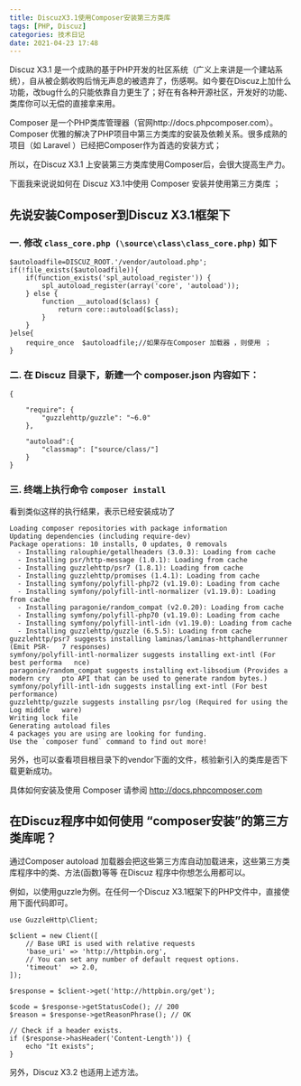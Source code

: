 ```yaml
---
title: DiscuzX3.1使用Composer安装第三方类库  
tags: [PHP, Discuz]
categories: 技术日记
date: 2021-04-23 17:48
---
```


Discuz X3.1 是一个成熟的基于PHP开发的社区系统（广义上来讲是一个建站系统），自从被企鹅收购后悄无声息的被遗弃了，伤感啊。如今要在Discuz上加什么功能，改bug什么的只能依靠自力更生了；好在有各种开源社区，开发好的功能、类库你可以无偿的直接拿来用。

Composer 是一个PHP类库管理器（官网http://docs.phpcomposer.com）。Composer 优雅的解决了PHP项目中第三方类库的安装及依赖关系。很多成熟的项目（如 Laravel ）已经把Composer作为首选的安装方式；

所以，在Discuz X3.1 上安装第三方类库使用Composer后，会很大提高生产力。

下面我来说说如何在 Discuz X3.1中使用 Composer 安装并使用第三方类库 ；

## 先说安装Composer到Discuz X3.1框架下

### 一. 修改 `class_core.php (\source\class\class_core.php)` 如下

    $autoloadfile=DISCUZ_ROOT.'/vendor/autoload.php';
    if(!file_exists($autoloadfile)){  
    	if(function_exists('spl_autoload_register')) {
    		spl_autoload_register(array('core', 'autoload'));
    	} else {
   			function __autoload($class) {
    			return core::autoload($class);
    		}
   		}
    }else{
    	require_once  $autoloadfile;//如果存在Composer 加载器 ，则使用 ；
    }

### 二. 在 Discuz 目录下，新建一个 composer.json 内容如下：

    {

		"require": {
         	"guzzlehttp/guzzle": "~6.0"
		},

        "autoload":{
        	"classmap": ["source/class/"]
        }
	}

### 三. 终端上执行命令 `composer install`

看到类似这样的执行结果，表示已经安装成功了

    Loading composer repositories with package information
    Updating dependencies (including require-dev)
    Package operations: 10 installs, 0 updates, 0 removals
      - Installing ralouphie/getallheaders (3.0.3): Loading from cache
      - Installing psr/http-message (1.0.1): Loading from cache
      - Installing guzzlehttp/psr7 (1.8.1): Loading from cache
      - Installing guzzlehttp/promises (1.4.1): Loading from cache
      - Installing symfony/polyfill-php72 (v1.19.0): Loading from cache
      - Installing symfony/polyfill-intl-normalizer (v1.19.0): Loading from cache
      - Installing paragonie/random_compat (v2.0.20): Loading from cache
      - Installing symfony/polyfill-php70 (v1.19.0): Loading from cache
      - Installing symfony/polyfill-intl-idn (v1.19.0): Loading from cache
      - Installing guzzlehttp/guzzle (6.5.5): Loading from cache
    guzzlehttp/psr7 suggests installing laminas/laminas-httphandlerrunner (Emit PSR-   7 responses)
    symfony/polyfill-intl-normalizer suggests installing ext-intl (For best performa   nce)
    paragonie/random_compat suggests installing ext-libsodium (Provides a modern cry   pto API that can be used to generate random bytes.)
    symfony/polyfill-intl-idn suggests installing ext-intl (For best performance)
    guzzlehttp/guzzle suggests installing psr/log (Required for using the Log middle   ware)
    Writing lock file
    Generating autoload files
    4 packages you are using are looking for funding.
    Use the `composer fund` command to find out more!


另外，也可以查看项目根目录下的vendor下面的文件，核验新引入的类库是否下载更新成功。

具体如何安装及使用 Composer 请参阅 http://docs.phpcomposer.com

## 在Discuz程序中如何使用 “composer安装”的第三方类库呢？

通过Composer autoload 加载器会把这些第三方库自动加载进来，这些第三方类库程序中的类、方法(函数)等等 在Discuz 程序中你想怎么用都可以。

例如，以使用guzzle为例。在任何一个Discuz X3.1框架下的PHP文件中，直接使用下面代码即可。

    use GuzzleHttp\Client;
    
    $client = new Client([
    	// Base URI is used with relative requests
    	'base_uri' => 'http://httpbin.org',
    	// You can set any number of default request options.
    	'timeout'  => 2.0,
    ]);
    
    $response = $client->get('http://httpbin.org/get');
    
    $code = $response->getStatusCode(); // 200
    $reason = $response->getReasonPhrase(); // OK
    
    // Check if a header exists.
    if ($response->hasHeader('Content-Length')) {
    	echo "It exists";
    }

另外，Discuz X3.2 也适用上述方法。

